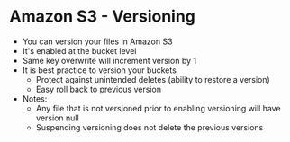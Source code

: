 # Amazon S3 - Versioning

- You can version your files in Amazon S3
- It's enabled at the bucket level
- Same key overwrite will increment version by 1
- It is best practice to version your buckets
    - Protect against unintended deletes (ability to restore a version)
    - Easy roll back to previous version
- Notes:
    - Any file that is not versioned prior to enabling versioning will have version null
    - Suspending versioning does not delete the previous versions